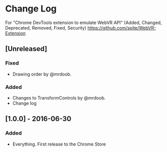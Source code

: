 # Change Log
For "Chrome DevTools extension to emulate WebVR API"
(Added, Changed, Deprecated, Removed, Fixed, Security)
https://github.com/spite/WebVR-Extension

## [Unreleased]
### Fixed
- Drawing order by @mrdoob.
### Added
- Changes to TransformControls by @mrdoob.
- Change log

## [1.0.0] - 2016-06-30
### Added
- Everything. First release to the Chrome Store
